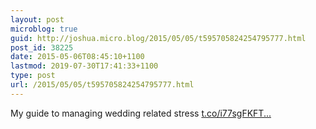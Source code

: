 ```yaml
---
layout: post
microblog: true
guid: http://joshua.micro.blog/2015/05/05/t595705824254795777.html
post_id: 38225
date: 2015-05-06T08:45:10+1100
lastmod: 2019-07-30T17:41:33+1100
type: post
url: /2015/05/05/t595705824254795777.html
---
```

My guide to managing wedding related stress [t.co/i77sgFKFT...](http://t.co/i77sgFKFTm)
